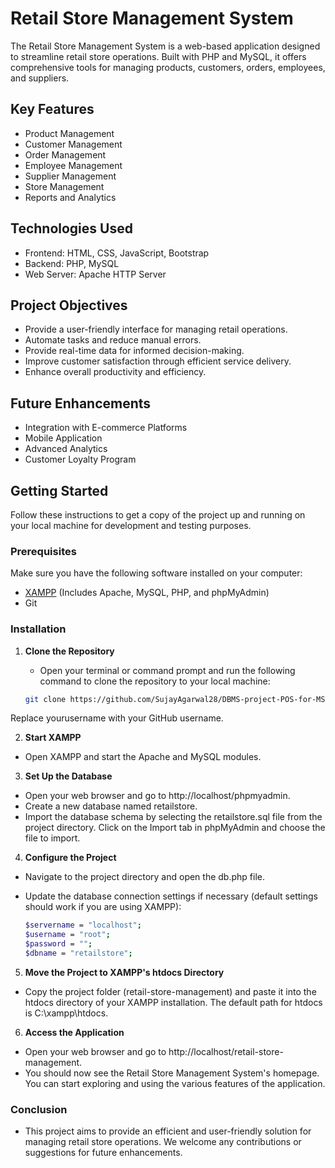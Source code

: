 # Retail Store Management System

The Retail Store Management System is a web-based application designed to streamline retail store operations. Built with PHP and MySQL, it offers comprehensive tools for managing products, customers, orders, employees, and suppliers.

## Key Features

- Product Management
- Customer Management
- Order Management
- Employee Management
- Supplier Management
- Store Management
- Reports and Analytics

## Technologies Used

- Frontend: HTML, CSS, JavaScript, Bootstrap
- Backend: PHP, MySQL
- Web Server: Apache HTTP Server

## Project Objectives

- Provide a user-friendly interface for managing retail operations.
- Automate tasks and reduce manual errors.
- Provide real-time data for informed decision-making.
- Improve customer satisfaction through efficient service delivery.
- Enhance overall productivity and efficiency.

## Future Enhancements

- Integration with E-commerce Platforms
- Mobile Application
- Advanced Analytics
- Customer Loyalty Program

## Getting Started

Follow these instructions to get a copy of the project up and running on your local machine for development and testing purposes.

### Prerequisites

Make sure you have the following software installed on your computer:

- [XAMPP](https://www.apachefriends.org/index.html) (Includes Apache, MySQL, PHP, and phpMyAdmin)
- Git

### Installation

1. **Clone the Repository**

   - Open your terminal or command prompt and run the following command to clone the repository to your local machine:

   ```sh
   git clone https://github.com/SujayAgarwal28/DBMS-project-POS-for-MSMEs
Replace yourusername with your GitHub username.

2. **Start XAMPP**

  - Open XAMPP and start the Apache and MySQL modules.

3. **Set Up the Database**

  - Open your web browser and go to http://localhost/phpmyadmin.
  - Create a new database named retailstore.
  - Import the database schema by selecting the retailstore.sql file from the project directory. Click on the Import tab in phpMyAdmin and choose the file to import.

4. **Configure the Project**

  - Navigate to the project directory and open the db.php file.

  - Update the database connection settings if necessary (default settings should work if you are using XAMPP):
    ```sh
    $servername = "localhost";
    $username = "root";
    $password = "";
    $dbname = "retailstore";

5. **Move the Project to XAMPP's htdocs Directory**

  - Copy the project folder (retail-store-management) and paste it into the htdocs directory of your XAMPP installation. The default path for htdocs is C:\xampp\htdocs.

6. **Access the Application**

  - Open your web browser and go to http://localhost/retail-store-management.
  - You should now see the Retail Store Management System's homepage. You can start exploring and using the various features of the application.

### Conclusion
  - This project aims to provide an efficient and user-friendly solution for managing retail store operations. We welcome any contributions or suggestions for future enhancements.
